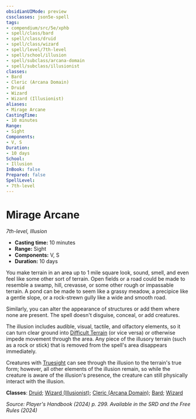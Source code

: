 ```yaml
---
obsidianUIMode: preview
cssclasses: json5e-spell
tags:
- compendium/src/5e/xphb
- spell/class/bard
- spell/class/druid
- spell/class/wizard
- spell/level/7th-level
- spell/school/illusion
- spell/subclass/arcana-domain
- spell/subclass/illusionist
classes:
- Bard
- Cleric (Arcana Domain)
- Druid
- Wizard
- Wizard (Illusionist)
aliases:
- Mirage Arcane
CastingTime: 
- 10 minutes
Range:
- Sight
Components:
- V, S
Duration:
- 10 days
School:
- Illusion
InBook: false
Prepared: false
SpellLevel:
- 7th-level
---
```

# Mirage Arcane
*7th-level, Illusion*  


- **Casting time:** 10 minutes
- **Range:** Sight
- **Components:** V, S
- **Duration:** 10 days

You make terrain in an area up to 1 mile square look, sound, smell, and even feel like some other sort of terrain. Open fields or a road could be made to resemble a swamp, hill, crevasse, or some other rough or impassable terrain. A pond can be made to seem like a grassy meadow, a precipice like a gentle slope, or a rock-strewn gully like a wide and smooth road.

Similarly, you can alter the appearance of structures or add them where none are present. The spell doesn't disguise, conceal, or add creatures.

The illusion includes audible, visual, tactile, and olfactory elements, so it can turn clear ground into [Difficult Terrain](/3-Mechanics/CLI/variant-rules/difficult-terrain-xphb.md) (or vice versa) or otherwise impede movement through the area. Any piece of the illusory terrain (such as a rock or stick) that is removed from the spell's area disappears immediately.

Creatures with [Truesight](senses.md#Truesight) can see through the illusion to the terrain's true form; however, all other elements of the illusion remain, so while the creature is aware of the illusion's presence, the creature can still physically interact with the illusion.

**Classes**: [Druid](/3-Mechanics/CLI/lists/list-spells-classes-druid.md); [Wizard (Illusionist)](/3-Mechanics/CLI/lists/list-spells-classes-illusionist-xphb.md "subclass=XPHB;class=XPHB"); [Cleric (Arcana Domain)](/3-Mechanics/CLI/lists/list-spells-classes-arcana-domain-scag.md "subclass=SCAG;class=XPHB"); [Bard](/3-Mechanics/CLI/lists/list-spells-classes-bard.md); [Wizard](/3-Mechanics/CLI/lists/list-spells-classes-wizard.md)

*Source: Player's Handbook (2024) p. 299. Available in the <span title='Systems Reference Document (5.2)'>SRD</span> and the Free Rules (2024)*